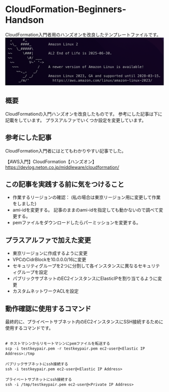 # CloudFormation-Beginners-Handson
CloudFormation入門者用のハンズオンを改良したテンプレートファイルです。
![サムネイル](./img.jpg)

## 概要
CloudFormationの入門ハンズオンを改良したものです。
参考にした記事は下に記載をしています。
プラスアルファでいくつか設定を変更しています。

## 参考にした記事
CloudFormation入門者にはとてもわかりやすい記事でした。

【AWS入門】CloudFormation【ハンズオン】
https://devlog.neton.co.jp/middleware/cloudformation/

## この記事を実践する前に気をつけること
- 作業するリージョンの確認：
  (私の場合は東京リージョン用に変更して作業をしました)
- ami-idを変更する。
  記事のままのami-idを指定しても動かないので調べて変更する。
- pemファイルをダウンロードしたらパーミッションを変更する。

## プラスアルファで加えた変更
- 東京リージョンに作成するように変更
- VPCのCidrBlockを10.0.0.0/16に変更
- セキュリティグループを2つに分割して各インスタンスに異なるセキュリティグループを設定
- パブリックサブネットのEC2インスタンスにElasticIPを割り当てるように変更
- カスタムネットワークACLを設定

## 動作確認に使用するコマンド
最終的に、プライベートサブネット内のEC2インスタンスにSSH接続するために使用するコマンドです。

```

# ホストマシンからリモートマシンにpemファイルを転送する
scp -i testkeypair.pem -r testkeypair.pem ec2-user@<Elastic IP Address>:/tmp

パブリックサブネットにssh接続する
ssh -i testkeypair.pem ec2-user@<Elastic IP Address>

プライベートサブネットにssh接続する
ssh -i /tmp/testkeypair.pem ec2-user@<Private IP Address>

```

